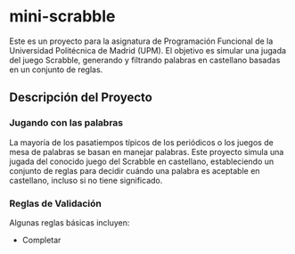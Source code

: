 # mini-scrabble

Este es un proyecto para la asignatura de Programación Funcional de la Universidad Politécnica de Madrid (UPM). El objetivo es simular una jugada del juego Scrabble, generando y filtrando palabras en castellano basadas en un conjunto de reglas.

## Descripción del Proyecto

### Jugando con las palabras

La mayoría de los pasatiempos típicos de los periódicos o los juegos de mesa de palabras se basan en manejar palabras. Este proyecto simula una jugada del conocido juego del Scrabble en castellano, estableciendo un conjunto de reglas para decidir cuándo una palabra es aceptable en castellano, incluso si no tiene significado.

### Reglas de Validación

Algunas reglas básicas incluyen:
- Completar

